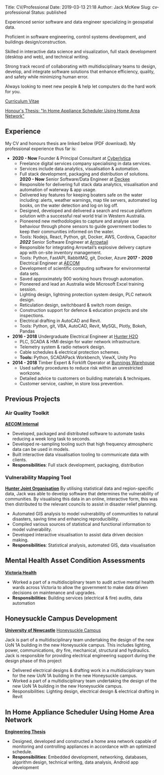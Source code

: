 Title: CV/Professional
Date: 2019-03-13 21:18
Author: Jack McKew
Slug: cv-professional
Status: published

Experienced senior software and data engineer specializing in geospatial data.

Proficient in software engineering, control systems development, and buildings design/construction.

Skilled in interactive data science and visualization, full stack development (desktop and web), and technical writing.

Strong track record of collaborating with multidisciplinary teams to design, develop, and integrate software solutions that enhance efficiency, quality, and safety while minimizing human error.

Always looking to meet new people & help let computers do the hard work for you.

[Curriculum Vitae]({attach}/files/Jack_McKew_CV.pdf)

[Honour's Thesis: "In Home Appliance Scheduler Using Home Area Network"]({attach}/files/Final_Year_Project_Part_B.pdf)

## Experience

My CV and honours thesis are linked below (PDF download). My professional experience thus far is:

- **2020 - Now** Founder & Principal Consultant at [Cyberlytica](https://cyberlytica.com.au/)
  - Freelance digital services company specialising in data services.
  - Services include data analytics, visualisation & automation.
  - Full stack development, packaging and distribution of solutions.
**2020 - Now** Senior Software/Data Engineer at [Deckee](https://deckee.com/)
  - Responsible for delivering full stack data analytics, visualisation and automation of waterway & app usage.
  - Delivered key features for keeping boaters safe on the water including: alerts, weather warnings,
map tile servers, automated log books, on the water detection and log on log off.
  - Designed, developed and delivered a search and rescue platform solution with
a successful real world trial in Western Australia.
  - Pioneered new methodologies to capture and analyse user behaviour through
phone sensors to guide government bodies to keep their communities informed on the water.
  - Tools: Nodejs, React, Python, git, Docker, AWS, Cordova, Capacitor
***2022*** Senior Software Engineer at [Arrowtail](https://arrowtail.com/)
  - Responsible for integrating Arrowtail’s explosive delivery capture app with
on-site inventory management.
  - Tools: Python, FastAPI, RabbitMQ, git, Docker, Azure
**2017 - 2020** Electrical Engineer at [AECOM](https://www.aecom.com/)
  - Development of scientific computing software for environmental data sets.
  - Saved approximately 900 working hours through automation.
  - Pioneered and lead an Australia wide Microsoft Excel training session.
  - Lighting design, lightning protection system design, PLC network design.
  - Reticulation design, switchboard & switch room design.
  - Construction support for defence & education projects and site inspections.
  - Electrical drafting in AutoCAD and Revit.
  - Tools: Python, git, VBA, AutoCAD, Revit, MySQL, Plotly, Bokeh, Pandas
- **2016 - 2018** Undergraduate Electrical Engineer at [Hunter H2O](https://www.hunterh2o.com.au)
  - PLC, SCADA & HMI design for water network infrastructure.
  - Telemetry system & radio network design.
  - Cable schedules & electrical protection schemes.
  - **Tools:** Python, SCADAPack Workbench, ViewX, Unity Pro
- **2014 - 2018** Timber Expert & Forklift Operator at [Bunnings Warehouse](https://www.bunnings.com.au/)
  - Used safety procedures to reduce risk within an unrestricted workzone.
  - Detailed advice to customers on building materials & techniques.
  - Customer service, cashier, in store loss prevention.

## Previous Projects

### Air Quality Toolkit

**[AECOM Internal](https://www.aecom.com/)**

- Developed, packaged and distributed software to automate tasks reducing a week long task to seconds.
- Developed re-sampling tooling such that high frequency atmospheric data can be used in models.
- Built interactive data visualisation tooling to communicate data with clients.
- **Responsibilities**: Full stack development, packaging, distribution

### Vulnerability Mapping Tool

**[Hunter Joint Organisation](https://strategicservicesaustralia.com.au/)**
By utilising statistical data and region-specific data, Jack was able to develop software that determines the vulnerability of communities. By visualising this data in an online, interactive form, this was then distributed to the relevant councils to assist in disaster relief planning.

- Automated GIS analysis to model vulnerability of communities to natural disasters, saving time and enhancing reproducibility.
- Compiled various sources of statistical and functional information to model vulnerability.
- Developed interactive visualisation to assist data driven decision making.
- **Responsibilities**: Statistical analysis, automated GIS, data visualisation

## Mental Health Asset Condition Assessments

**[Victoria Health](http://www.health.vic.gov.au/)**

- Worked a part of a multidisciplinary team to audit active mental health wards across Victoria to allow the government to make data driven decisions on maintenance and upgrades.
- **Responsibilities**: Building services (electrical \& fire) audits, data automation

## Honeysuckle Campus Development

**[University of Newcastle](https://www.newcastle.edu.au/)**
[Honeysuckle Campus](https://www.newcastle.edu.au/about-uon/our-environments/honeysuckle-city-campus-development)

Jack is part of a multidisciplinary team undertaking the design of the new UoN 1A building in the new Honeysuckle campus. This includes lighting, power, communications, dry fire, mechanical, structural and hydraulics. Jack is responsible for providing electrical engineering support during the design phase of this project

- Delivered electrical designs & drafting work in a multidisciplinary team for the new UoN 1A building in the new Honeysuckle campus.
- Worked a part of a multidisciplinary team undertaking the design of the new UoN 1A building in the new Honeysuckle campus.
- Responsibilities: Lighting design, electrical design \& electrical drafting in Revit

## In Home Appliance Scheduler Using Home Area Network

**[Engineering Thesis]({attach}/files/Final_Year_Project_Part_B.pdf)**

- Designed, developed and constructed a home area network capable of monitoring and controlling appliances in accordance with an optimized schedule.
- **Responsibilities**: Embedded development, networking, databases, algorithm design, technical writing, data analysis, Android app development
